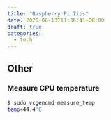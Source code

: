 ```yaml
---
title: "Raspberry Pi Tips"
date: 2020-06-13T11:36:41+08:00
draft: true
categories:
  - tech
---
```



## Other
### Measure CPU temperature

```bash
$ sudo vcgencmd measure_temp
temp=44.4'C
```